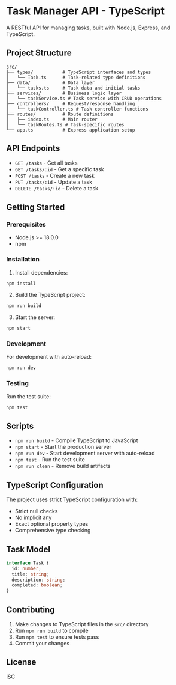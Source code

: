 # Task Manager API - TypeScript

A RESTful API for managing tasks, built with Node.js, Express, and TypeScript.

## Project Structure

```
src/
├── types/           # TypeScript interfaces and types
│   └── Task.ts      # Task-related type definitions
├── data/            # Data layer
│   └── tasks.ts     # Task data and initial tasks
├── services/        # Business logic layer
│   └── taskService.ts # Task service with CRUD operations
├── controllers/     # Request/response handling
│   └── taskController.ts # Task controller functions
├── routes/          # Route definitions
│   ├── index.ts     # Main router
│   └── taskRoutes.ts # Task-specific routes
└── app.ts           # Express application setup
```

## API Endpoints

- `GET /tasks` - Get all tasks
- `GET /tasks/:id` - Get a specific task
- `POST /tasks` - Create a new task
- `PUT /tasks/:id` - Update a task
- `DELETE /tasks/:id` - Delete a task

## Getting Started

### Prerequisites

- Node.js >= 18.0.0
- npm

### Installation

1. Install dependencies:
```bash
npm install
```

2. Build the TypeScript project:
```bash
npm run build
```

3. Start the server:
```bash
npm start
```

### Development

For development with auto-reload:
```bash
npm run dev
```

### Testing

Run the test suite:
```bash
npm test
```

## Scripts

- `npm run build` - Compile TypeScript to JavaScript
- `npm start` - Start the production server
- `npm run dev` - Start development server with auto-reload
- `npm test` - Run the test suite
- `npm run clean` - Remove build artifacts

## TypeScript Configuration

The project uses strict TypeScript configuration with:
- Strict null checks
- No implicit any
- Exact optional property types
- Comprehensive type checking

## Task Model

```typescript
interface Task {
  id: number;
  title: string;
  description: string;
  completed: boolean;
}
```

## Contributing

1. Make changes to TypeScript files in the `src/` directory
2. Run `npm run build` to compile
3. Run `npm test` to ensure tests pass
4. Commit your changes

## License

ISC
